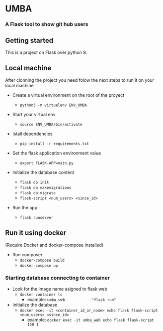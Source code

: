 # UMBA
### A Flask tool to show git hub users

## Getting started

This is a project on Flask over python 9. 

## Local machine
After clonning the project you need folow the next steps to run it on your local machine

- Create a virtual environment on the root of the proyect 
  - ```python3 -m virtualenv ENV_UMBA```

- Start your virtual env
  - ```source ENV_UMBA/bin/activate``` 

- Istall dependencies 
  - ```pip install -r requirements.txt ```

- Set the flask application environment value 
  - ```export FLASK-APP=main.py```

- Initialize the database content
  - ```flask db init```
  - ```flask db makemigrations```
  - ```flask db migrate```
  - ```flask-script <num_users> <since_id>```

- Run the app 
  - ```flask runserver ```

## Run it using docker 
(Require Docker and docker-compose installed)

- Run composer
  - ```docker-compose build```
  - ```docker-compose up ```

### Starting database connecting to container
- Look for the image name asigned to flask web
  - ```docker container ls```
      - example: ``` umba_web            "flask run"  ```
- Initialize the database
  - ```docker exec -it <container_id_or_name> echo flask flask-script <num_users> <since_id>```
    - example: ``` docker exec -it umba_web echo flask flask-script 150 1 ```
